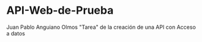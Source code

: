 # API-Web-de-Prueba
Juan Pablo Anguiano Olmos "Tarea" de la creación de una API con Acceso a datos 
